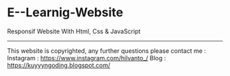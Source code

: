 # E--Learnig-Website
Responsif Website With Html, Css &amp; JavaScript

-------------------------------------------------
This website is copyrighted, any further questions please contact me :
Instagram : https://www.instagram.com/hilvanto_/
Blog : https://kuyyyngoding.blogspot.com/
